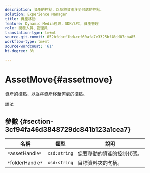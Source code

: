 ```yaml
---
description: 資產的控點，以及將資產移至何處的控點。
solution: Experience Manager
title: 資產移動
feature: Dynamic Media經典，SDK/API，資產管理
role: 開發人員、管理員
translation-type: tm+mt
source-git-commit: 052bfcbcf1bd4ccf60afa7e3325bf58dd07cba85
workflow-type: tm+mt
source-wordcount: '61'
ht-degree: 8%

---
```



# AssetMove{#assetmove}

資產的控點，以及將資產移至何處的控點。

語法

## 參數 {#section-3cf94fa46d3848729dc841b123a1cea7}

| 名稱 | 類型 | 說明 |
|---|---|---|
| `*`assetHandle`*` | `xsd:string` | 您要移動的資產的控制代碼。 |
| `*`folderHandle`*` | `xsd:string` | 目標資料夾的句柄。 |

